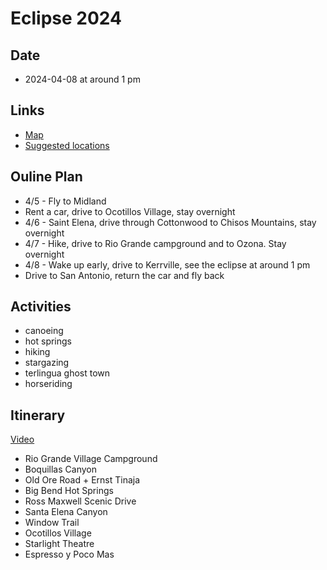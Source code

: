 # Eclipse 2024

## Date
- 2024-04-08 at around 1 pm

## Links
- [Map](http://xjubier.free.fr/en/site_pages/solar_eclipses/TSE_2024_GoogleMapFull.html?Lat=30.11477&Lng=-99.20467&Elv=554.0&Zoom=15&LC=1)
- [Suggested locations](https://www.astronomy.com/observing/20-of-the-best-places-to-view-the-2024-great-north-american-eclipse/)

## Ouline Plan
- 4/5 - Fly to Midland
- Rent a car, drive to Ocotillos Village, stay overnight
- 4/6 - Saint Elena, drive through Cottonwood to Chisos Mountains, stay overnight
- 4/7 - Hike, drive to Rio Grande campground and to Ozona. Stay overnight
- 4/8 - Wake up early, drive to Kerrville, see the eclipse at around 1 pm
- Drive to San Antonio, return the car and fly back

## Activities
- canoeing
- hot springs
- hiking
- stargazing
- terlingua ghost town
- horseriding

## Itinerary

[Video](https://www.youtube.com/watch?v=VA5lf8Mfx50)

- Rio Grande Village Campground
- Boquillas Canyon
- Old Ore Road + Ernst Tinaja
- Big Bend Hot Springs
- Ross Maxwell Scenic Drive
- Santa Elena Canyon
- Window Trail
- Ocotillos Village
- Starlight Theatre
- Espresso y Poco Mas
